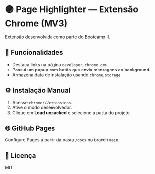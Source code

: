 # 🟣 Page Highlighter — Extensão Chrome (MV3)

Extensão desenvolvida como parte do Bootcamp II.

## 🚀 Funcionalidades
- Destaca links na página `developer.chrome.com`.
- Possui um popup com botão que envia mensagens ao background.
- Armazena data de instalação usando `chrome.storage`.

## ⚙️ Instalação Manual
1. Acesse `chrome://extensions`.
2. Ative o modo desenvolvedor.
3. Clique em **Load unpacked** e selecione a pasta do projeto.

## 🌐 GitHub Pages
Configure Pages a partir da pasta `/docs` no branch `main`.

## 🪪 Licença
MIT
